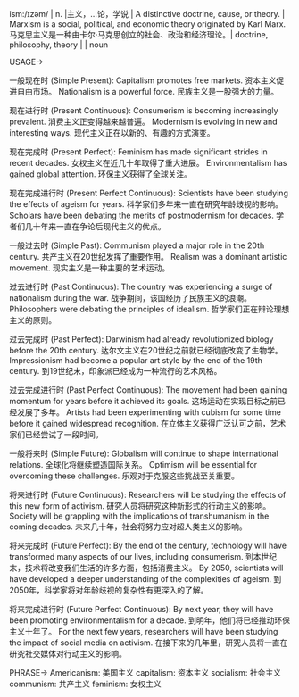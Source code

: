 ism:/ɪzəm/ | n. |主义，…论，学说 | A distinctive doctrine, cause, or theory. | Marxism is a social, political, and economic theory originated by Karl Marx. 马克思主义是一种由卡尔·马克思创立的社会、政治和经济理论。| doctrine, philosophy, theory |  | noun

USAGE->

一般现在时 (Simple Present):
Capitalism promotes free markets. 资本主义促进自由市场。
Nationalism is a powerful force. 民族主义是一股强大的力量。

现在进行时 (Present Continuous):
Consumerism is becoming increasingly prevalent. 消费主义正变得越来越普遍。
Modernism is evolving in new and interesting ways. 现代主义正在以新的、有趣的方式演变。

现在完成时 (Present Perfect):
Feminism has made significant strides in recent decades.  女权主义在近几十年取得了重大进展。
Environmentalism has gained global attention.  环保主义获得了全球关注。

现在完成进行时 (Present Perfect Continuous):
Scientists have been studying the effects of ageism for years. 科学家们多年来一直在研究年龄歧视的影响。
Scholars have been debating the merits of postmodernism for decades. 学者们几十年来一直在争论后现代主义的优点。

一般过去时 (Simple Past):
Communism played a major role in the 20th century. 共产主义在20世纪发挥了重要作用。
Realism was a dominant artistic movement.  现实主义是一种主要的艺术运动。

过去进行时 (Past Continuous):
The country was experiencing a surge of nationalism during the war.  战争期间，该国经历了民族主义的浪潮。
Philosophers were debating the principles of idealism. 哲学家们正在辩论理想主义的原则。

过去完成时 (Past Perfect):
Darwinism had already revolutionized biology before the 20th century. 达尔文主义在20世纪之前就已经彻底改变了生物学。
Impressionism had become a popular art style by the end of the 19th century.  到19世纪末，印象派已经成为一种流行的艺术风格。

过去完成进行时 (Past Perfect Continuous):
The movement had been gaining momentum for years before it achieved its goals.  这场运动在实现目标之前已经发展了多年。
Artists had been experimenting with cubism for some time before it gained widespread recognition.  在立体主义获得广泛认可之前，艺术家们已经尝试了一段时间。

一般将来时 (Simple Future):
Globalism will continue to shape international relations. 全球化将继续塑造国际关系。
Optimism will be essential for overcoming these challenges.  乐观对于克服这些挑战至关重要。

将来进行时 (Future Continuous):
Researchers will be studying the effects of this new form of activism. 研究人员将研究这种新形式的行动主义的影响。
Society will be grappling with the implications of transhumanism in the coming decades. 未来几十年，社会将努力应对超人类主义的影响。

将来完成时 (Future Perfect):
By the end of the century, technology will have transformed many aspects of our lives, including consumerism. 到本世纪末，技术将改变我们生活的许多方面，包括消费主义。
By 2050, scientists will have developed a deeper understanding of the complexities of ageism. 到2050年，科学家将对年龄歧视的复杂性有更深入的了解。

将来完成进行时 (Future Perfect Continuous):
By next year, they will have been promoting environmentalism for a decade. 到明年，他们将已经推动环保主义十年了。
For the next few years, researchers will have been studying the impact of social media on activism. 在接下来的几年里，研究人员将一直在研究社交媒体对行动主义的影响。


PHRASE->
Americanism: 美国主义
capitalism: 资本主义
socialism: 社会主义
communism: 共产主义
feminism: 女权主义
